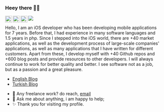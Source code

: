 ### Heey there 👋🏻

<a href="https://apps.apple.com/tr/developer/kenan-atmaca/id1005261563">
  <img align="left" alt="Kenan Atmaca | AppStore" width="22px" src="https://camo.githubusercontent.com/8224804e28d6c0e0ff71792abdd5c129578f42d497bba17734f2e21b1cf134e6/68747470733a2f2f6564656e742e6769746875622e696f2f537570657254696e7949636f6e732f696d616765732f7376672f6170706c652e737667" />
</a>
<a href="https://twitter.com/uikenan">
  <img align="left" alt="Kenan Atmaca | Twitter" width="22px" src="https://camo.githubusercontent.com/35b0b8bfbd8840f35607fb56ad0a139047fd5d6e09ceb060c5c6f0a5abd1044c/68747470733a2f2f6564656e742e6769746875622e696f2f537570657254696e7949636f6e732f696d616765732f7376672f747769747465722e737667" />
</a>
<a href="https://www.linkedin.com/in/kenan-atmaca-220ab7145/">
  <img align="left" alt="Kenan Atmaca | Linkedin" width="22px" src="https://camo.githubusercontent.com/c8a9c5b414cd812ad6a97a46c29af67239ddaeae08c41724ff7d945fb4c047e5/68747470733a2f2f6564656e742e6769746875622e696f2f537570657254696e7949636f6e732f696d616765732f7376672f6c696e6b6564696e2e737667" />
</a>

![](https://visitor-badge.glitch.me/badge?page_id=KenanAtmaca.KenanAtmaca)

Hello, I am an iOS developer who has been developing mobile applications for 7 years. Before that, I had experience in many software languages and 1.5 years in php. Since I stepped into the iOS world, there are +40 market applications, as well as the development process of large-scale companies' applications, as well as many applications that I have written for different customers. Apart from these, I develop myself with +40 Github repos and +600 blog posts and provide resources to other developers. I will always continue to work for better quality and better. I see software not as a job, but as a passion and a great pleasure.

* [English Blog](https://ios.cafe)
* [Turkish Blog](https://kenanatmaca.com)
  
- 💼 Any freelance work? do reach, [email](mailto:mail.kenanatmaca@gmail.com)
- 💬 Ask me about anything, i am happy to help;
- ✨ Thank you for visiting my profile.
